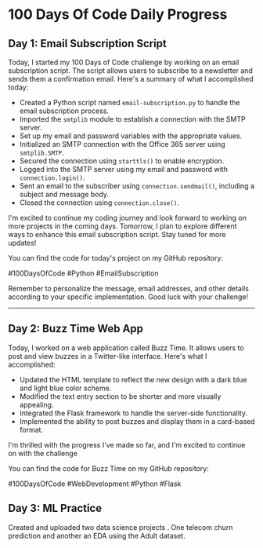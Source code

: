 # 100 Days Of Code Daily Progress

## Day 1: Email Subscription Script

Today, I started my 100 Days of Code challenge by working on an email subscription script. The script allows users to subscribe to a newsletter and sends them a confirmation email. Here's a summary of what I accomplished today:

- Created a Python script named `email-subscription.py` to handle the email subscription process.
- Imported the `smtplib` module to establish a connection with the SMTP server.
- Set up my email and password variables with the appropriate values.
- Initialized an SMTP connection with the Office 365 server using `smtplib.SMTP`.
- Secured the connection using `starttls()` to enable encryption.
- Logged into the SMTP server using my email and password with `connection.login()`.
- Sent an email to the subscriber using `connection.sendmail()`, including a subject and message body.
- Closed the connection using `connection.close()`.

I'm excited to continue my coding journey and look forward to working on more projects in the coming days. Tomorrow, I plan to explore different ways to enhance this email subscription script. Stay tuned for more updates!

You can find the code for today's project on my GitHub repository:

#100DaysOfCode #Python #EmailSubscription

Remember to personalize the message, email addresses, and other details according to your specific implementation. Good luck with your challenge!

---

## Day 2: Buzz Time Web App

Today, I worked on a web application called Buzz Time. It allows users to post and view buzzes in a Twitter-like interface. Here's what I accomplished:

- Updated the HTML template to reflect the new design with a dark blue and light blue color scheme.
- Modified the text entry section to be shorter and more visually appealing.
- Integrated the Flask framework to handle the server-side functionality.
- Implemented the ability to post buzzes and display them in a card-based format.

I'm thrilled with the progress I've made so far, and I'm excited to continue on with the challenge

You can find the code for Buzz Time on my GitHub repository:

#100DaysOfCode #WebDevelopment #Python #Flask

## Day 3: ML Practice

Created and uploaded two data science projects . One telecom churn prediction and another an EDA using the Adult dataset.


